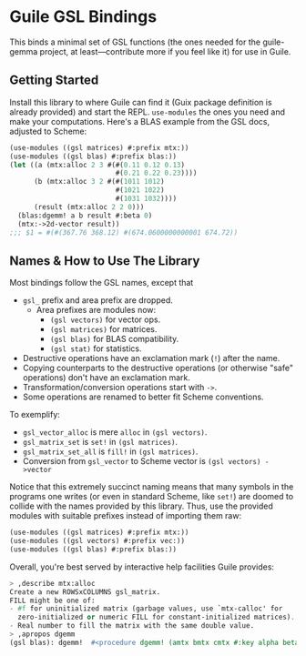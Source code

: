 # Guile GSL Bindings

This binds a minimal set of GSL functions (the ones needed for the
guile-gemma project, at least—contribute more if you feel like it) for
use in Guile.

## Getting Started

Install this library to where Guile can find it (Guix package
definition is already provided) and start the REPL. 
`use-modules` the ones you need and make your computations. 
Here's a BLAS example from the GSL docs, adjusted to Scheme:

``` scheme
(use-modules ((gsl matrices) #:prefix mtx:))
(use-modules ((gsl blas) #:prefix blas:))
(let ((a (mtx:alloc 2 3 #(#(0.11 0.12 0.13)
                          #(0.21 0.22 0.23))))
      (b (mtx:alloc 3 2 #(#(1011 1012)
                          #(1021 1022)
                          #(1031 1032))))
      (result (mtx:alloc 2 2 0)))
  (blas:dgemm! a b result #:beta 0)
  (mtx:->2d-vector result))
;;; $1 = #(#(367.76 368.12) #(674.0600000000001 674.72))
```

## Names & How to Use The Library

Most bindings follow the GSL names, except that
- `gsl_` prefix and area prefix are dropped.
  - Area prefixes are modules now:
    - `(gsl vectors)` for vector ops.
    - `(gsl matrices)` for matrices.
    - `(gsl blas)` for BLAS compatibility.
    - `(gsl stat)` for statistics.
- Destructive operations have an exclamation mark (`!`) after the
  name.
- Copying counterparts to the destructive operations (or otherwise
  "safe" operations) don't have an exclamation mark.
- Transformation/conversion operations start with `->`.
- Some operations are renamed to better fit Scheme conventions.

To exemplify:
- `gsl_vector_alloc` is mere `alloc` in `(gsl vectors)`.
- `gsl_matrix_set` is `set!` in `(gsl matrices)`.
- `gsl_matrix_set_all` is `fill!` in `(gsl matrices)`.
- Conversion from `gsl_vector` to Scheme vector is `(gsl vectors) ->vector`

Notice that this extremely succinct naming means that many symbols in
the programs one writes (or even in standard Scheme, like `set!`) are
doomed to collide with the names provided by this library. Thus, use
the provided modules with suitable prefixes instead of importing them
raw:

``` scheme
(use-modules ((gsl matrices) #:prefix mtx:))
(use-modules ((gsl vectors) #:prefix vec:))
(use-modules ((gsl blas) #:prefix blas:))
```

Overall, you're best served by interactive help facilities Guile
provides:
``` scheme
> ,describe mtx:alloc
Create a new ROWSxCOLUMNS gsl_matrix.
FILL might be one of:
- #f for uninitialized matrix (garbage values, use `mtx-calloc' for
  zero-initialized or numeric FILL for constant-initialized matrices).
- Real number to fill the matrix with the same double value.
> ,apropos dgemm
(gsl blas): dgemm!	#<procedure dgemm! (amtx bmtx cmtx #:key alpha beta transpose-a transpose-b)>
```
